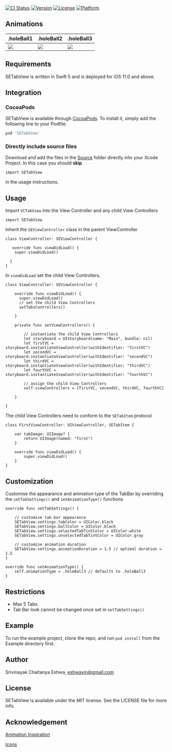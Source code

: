 [![CI Status](https://img.shields.io/travis/eshwavin/SETabView.svg?style=flat)](https://travis-ci.org/eshwavin/SETabView)
[![Version](https://img.shields.io/cocoapods/v/SETabView.svg?style=flat)](https://cocoapods.org/pods/SETabView)
[![License](https://img.shields.io/cocoapods/l/SETabView.svg?style=flat)](https://cocoapods.org/pods/SETabView)
[![Platform](https://img.shields.io/cocoapods/p/SETabView.svg?style=flat)](https://cocoapods.org/pods/SETabView)

## Animations

.holeBall1 | .holeBall2 | .holeBall3
---------| --------------|---------|
<img src="https://github.com/eshwavin/SETabView/blob/master/Gifs/HoleBall1.gif"> | <img src="https://github.com/eshwavin/SETabView/blob/master/Gifs/HoleBall2.gif"> | <img src="https://github.com/eshwavin/SETabView/blob/master/Gifs/HoleBall3.gif">

## Requirements

SETabView is written in Swift 5 and is deployed for iOS 11.0 and above. 

## Integration

### CocoaPods

SETabView is available through [CocoaPods](https://cocoapods.org). To install
it, simply add the following line to your Podfile:

```ruby
pod 'SETabView'
```

### Directly include source files

Download and add the files in the [Source](https://github.com/eshwavin/SETabView/tree/master/Source) folder directly into your Xcode Project. In this case you should **skip** 

```
import SETabView
```

in the usage instructions.

## Usage

Import `VCTabView` into the View Controller and any child View Controllers

```
import SETabView
```

Inherit the `SEViewController` class in the parent ViewController
```
class ViewController: SEViewController {

   override func viewDidLoad() {
    super.viewDidLoad()

  }
}
```

In  `viewDidLoad` set the child View Controllers.

```
class ViewController: SEViewController {
    
    override func viewDidLoad() {
      super.viewDidLoad()
      // set the child View Controllers
      setTabsControllers()

    }

    private func setViewControllers() {
        
        // instantiate the child View Controllers
        let storyboard = UIStoryboard(name: "Main", bundle: nil)
        let firstVC = storyboard.instantiateViewController(withIdentifier: "firstVC")
        let secondVC = storyboard.instantiateViewController(withIdentifier: "secondVC")
        let thirdVC = storyboard.instantiateViewController(withIdentifier: "thirdVC")
        let fourthVC = storyboard.instantiateViewController(withIdentifier: "fourthVC")
        
        // assign the child View Controllers
        self.viewControllers = [firstVC, secondVC, thirdVC, fourthVC]
        
    }
   
}
```
The child View Controllers need to conform to the `SETabItem` protocol

```
class FirstViewController: UIViewController, SETabItem {

    var tabImage: UIImage? {
        return UIImage(named: "first")
    }

    override func viewDidLoad() {
        super.viewDidLoad()
    }
}
```

## Customization

Customise the appearance and animation type of the TabBar by overriding the `setTabSettings()` and `setAnimationType()` functions
```
override func setTabSettings() {

    // customise tab bar appearance
    SETabView.settings.tabColor = UIColor.black
    SETabView.settings.ballColor = UIColor.black
    SETabView.settings.selectedTabTintColor = UIColor.white
    SETabView.settings.unselectedTabTintColor = UIColor.gray
    
    // customise animation duration
    SETabView.settings.animationDuration = 1.5 // optimal duration = 1.5
}

override func setAnimationType() {
    self.animationType = .holeBall3 // defaults to .holeBall3
}
```
## Restrictions

- Max 5 Tabs
- Tab Bar look cannot be changed once set in `setTabSettings()`

## Example

To run the example project, clone the repo, and run `pod install` from the Example directory first.

## Author

Srivinayak Chaitanya Eshwa, eshwavin@gmail.com

## License

SETabView is available under the MIT license. See the LICENSE file for more info.

## Acknowledgement

[Animation Inspiration](https://www.behance.net/gallery/79473185/25-Animated-Tab-Bar-Designs-for-Inspiration)

[Icons](https://www.flaticon.com/authors/nikita-golubev)
